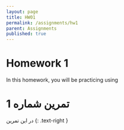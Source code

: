 ```yaml
---
layout: page
title: HW01  
permalink: /assignments/hw1
parent: Assignments
published: true
---
```


# Homework 1 

In this homework, you will be practicing using 

# تمرین شماره 1
در این تمرین
{: .text-right }

